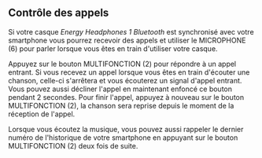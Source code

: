 ## Contrôle des appels

Si votre casque *Energy Headphones 1 Bluetooth* est synchronisé avec votre smartphone vous pourrez recevoir des appels et utiliser le MICROPHONE (6) pour parler lorsque vous êtes en train d'utiliser votre casque.

Appuyez sur le bouton MULTIFONCTION (2) pour répondre à un appel entrant. Si vous recevez un appel lorsque vous êtes en train d'écouter une chanson, celle-ci s'arrêtera et vous écouterez un signal d'appel entrant. Vous pouvez aussi décliner l'appel en maintenant enfoncé ce bouton pendant 2 secondes.
Pour finir l'appel, appuyez à nouveau sur le bouton MULTIFONCTION (2), la chanson sera reprise depuis le moment de la réception de l'appel.

Lorsque vous écoutez la musique, vous pouvez aussi rappeler le dernier numéro de l'historique de votre smartphone en appuyant sur le bouton MULTIFONCTION (2) deux fois de suite.
